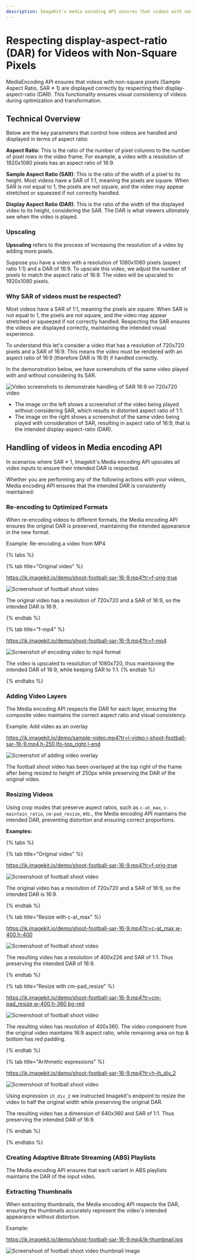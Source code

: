 ```yaml
---
description: ImageKit's media encoding API ensures that videos with non-square pixels (Sample Aspect Ratio, SAR ≠ 1) are upscaled to respect their display-aspect-ratio (DAR).
---
```


# Respecting display-aspect-ratio (DAR) for Videos with Non-Square Pixels

MediaEncoding API ensures that videos with non-square pixels (Sample Aspect Ratio, SAR ≠ 1) are displayed correctly by respecting their display-aspect-ratio (DAR). This functionality ensures visual consistency of videos during optimization and transformation.

## Technical Overview

Below are the key parameters that control how videos are handled and displayed in terms of aspect ratio:

**Aspect Ratio**: This is the ratio of the number of pixel columns to the number of pixel rows in the video frame. For example, a video with a resolution of 1920x1080 pixels has an aspect ratio of 16:9.

**Sample Aspect Ratio (SAR)**: This is the ratio of the width of a pixel to its height. Most videos have a SAR of 1:1, meaning the pixels are square. When SAR is not equal to 1, the pixels are not square, and the video may appear stretched or squeezed if not correctly handled.

**Display Aspect Ratio (DAR)**: This is the ratio of the width of the displayed video to its height, considering the SAR. The DAR is what viewers ultimately see when the video is played.

### Upscaling

**Upscaling** refers to the process of increasing the resolution of a video by adding more pixels.

Suppose you have a video with a resolution of 1080x1080 pixels (aspect ratio 1:1) and a DAR of 16:9. To upscale this video, we adjust the number of pixels to match the aspect ratio of 16:9. The video will be upscaled to 1920x1080 pixels.

### Why SAR of videos must be respected?

Most videos have a SAR of 1:1, meaning the pixels are square. When SAR is not equal to 1, the pixels are not square, and the video may appear stretched or squeezed if not correctly handled. Respecting the SAR ensures the videos are displayed correctly, maintaining the intended visual experience.

To understand this let's consider a video that has a resolution of 720x720 pixels and a SAR of 16:9. This means the video must be rendered with an aspect ratio of 16:9 (therefore DAR is 16:9) if handled correctly.

In the demonstration below, we have screenshots of the same video played with and without considering its SAR.

![Video screenshots to demonstrate handling of SAR 16:9 on 720x720 video](../.gitbook/assets/video-screenshots-to-demonstrate-handling-of-SAR-16_9-on-720x720-video.png)

- The image on the left shows a screenshot of the video being played without considering SAR, which results in distorted aspect ratio of 1:1.
- The image on the right shows a screenshot of the same video being played with consideration of SAR, resulting in aspect ratio of 16:9, that is the intended display-aspect-ratio (DAR).

## Handling of videos in Media encoding API

In scenarios where SAR ≠ 1, Imagekit's Media encoding API upscales all video inputs to ensure their intended DAR is respected.

Whether you are performing any of the following actions with your videos, Media encoding API ensures that the intended DAR is consistently maintained:

### Re-encoding to Optimized Formats

When re-encoding videos to different formats, the Media encoding API ensures the original DAR is preserved, maintaining the intended appearance in the new format.

Example: Re-encoding a video from MP4

{% tabs %}

{% tab title="Original video" %}

<https://ik.imagekit.io/demo/shoot-football-sar-16-9.mp4?tr=f-orig-true>

![Screenshoot of football shoot video](../.gitbook/assets/screenshot-football-shoot-original-video.png)

The original video has a resolution of 720x720 and a SAR of 16:9, so the intended DAR is 16:9.

{% endtab %}

{% tab title="f-mp4" %}

<https://ik.imagekit.io/demo/shoot-football-sar-16-9.mp4?tr=f-mp4>

![Screenshot of encoding video to mp4 format](../.gitbook/assets/screenshot-football-shoot-f-mp4.png)

The video is upscaled to resolution of 1080x720, thus maintaining the intended DAR of 16:9, while keeping SAR to 1:1.
{% endtab %}

{% endtabs %}

### Adding Video Layers

The Media encoding API respects the DAR for each layer, ensuring the composite video maintains the correct aspect ratio and visual consistency.

Example: Add video as an overlay

<https://ik.imagekit.io/demo/sample-video.mp4?tr=l-video,i-shoot-football-sar-16-9.mp4,h-250,lfo-top_right,l-end>

![Screenshot of adding video overlay](../.gitbook/assets/screenshot-football-shoot-video-in-l-video.png)

The football shoot video has been overlayed at the top right of the frame after being resized to height of 250px while preserving the DAR of the original video.

### Resizing Videos

Using crop modes that preserve aspect ratios, such as `c-at_max`, `c-maintain_ratio`, `cm-pad_resize`, etc., the Media encoding API  maintains the intended DAR, preventing distortion and ensuring correct proportions.

**Examples:**

{% tabs %}

{% tab title="Original video" %}

<https://ik.imagekit.io/demo/shoot-football-sar-16-9.mp4?tr=f-orig-true>

![Screenshoot of football shoot video](../.gitbook/assets/screenshot-football-shoot-original-video.png)

The original video has a resolution of 720x720 and a SAR of 16:9, so the intended DAR is 16:9.

{% endtab %}

{% tab title="Resize with c-at_max" %}

<https://ik.imagekit.io/demo/shoot-football-sar-16-9.mp4?tr=c-at_max,w-400,h-400>

![Screenshoot of football shoot video](../.gitbook/assets/screenshot-football-shoot-c-at_max-w-400-h-400.png)

The resulting video has a resolution of 400x226 and SAR of 1:1. Thus preserving the intended DAR of 16:9.

{% endtab %}

{% tab title="Resize with cm-pad_resize" %}

<https://ik.imagekit.io/demo/shoot-football-sar-16-9.mp4?tr=cm-pad_resize,w-400,h-360,bg-red>

![Screenshoot of football shoot video](../.gitbook/assets/screenshot-football-shoot-cm-pad_resize-w-400-h-360-bg-red.png)

The resulting video has resolution of 400x360. The video component from the original video maintains 16:9 aspect ratio, while remaining area on top & bottom has red padding.

{% endtab %}

{% tab title="Arithmetic expressions" %}

<https://ik.imagekit.io/demo/shoot-football-sar-16-9.mp4?tr=h-ih_div_2>

![Screenshoot of football shoot video](../.gitbook/assets/screenshot-football-shoot-h-ih_div_2.png)

Using expression `ih_div_2` we instructed Imagekit's endpoint to resize the video to half the original width while preserving the original DAR.

The resulting video has a dimension of 640x360 and SAR of 1:1. Thus preserving the intended DAR of 16:9.

{% endtab %}

{% endtabs %}

### Creating Adaptive Bitrate Streaming (ABS) Playlists

The Media encoding API ensures that each variant in ABS playlists maintains the DAR of the input video.

### Extracting Thumbnails

When extracting thumbnails, the Media encoding API respects the DAR, ensuring the thumbnails accurately represent the video's intended appearance without distortion.

Example:

<https://ik.imagekit.io/demo/shoot-football-sar-16-9.mp4/ik-thumbnail.jpg>

![Screenshoot of football shoot video thumbnail image](https://ik.imagekit.io/demo/shoot-football-sar-16-9.mp4/ik-thumbnail.jpg?v=31may2024)
